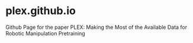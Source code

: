 # plex.github.io

Github Page for the paper PLEX: Making the Most of the Available Data for Robotic Manipulation Pretraining